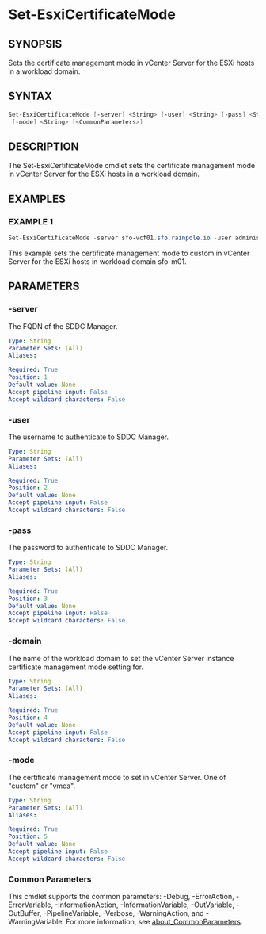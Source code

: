 # Set-EsxiCertificateMode

## SYNOPSIS

Sets the certificate management mode in vCenter Server for the ESXi hosts in a workload domain.

## SYNTAX

```powershell
Set-EsxiCertificateMode [-server] <String> [-user] <String> [-pass] <String> [-domain] <String>
 [-mode] <String> [<CommonParameters>]
```

## DESCRIPTION

The Set-EsxiCertificateMode cmdlet sets the certificate management mode in vCenter Server for the ESXi hosts in a workload domain.

## EXAMPLES

### EXAMPLE 1

```powershell
Set-EsxiCertificateMode -server sfo-vcf01.sfo.rainpole.io -user administrator@vsphere.local -pass VMw@re1! -domain sfo-m01 -mode custom
```

This example sets the certificate management mode to custom in vCenter Server for the ESXi hosts in workload domain sfo-m01.

## PARAMETERS

### -server

The FQDN of the SDDC Manager.

```yaml
Type: String
Parameter Sets: (All)
Aliases:

Required: True
Position: 1
Default value: None
Accept pipeline input: False
Accept wildcard characters: False
```

### -user

The username to authenticate to SDDC Manager.

```yaml
Type: String
Parameter Sets: (All)
Aliases:

Required: True
Position: 2
Default value: None
Accept pipeline input: False
Accept wildcard characters: False
```

### -pass

The password to authenticate to SDDC Manager.

```yaml
Type: String
Parameter Sets: (All)
Aliases:

Required: True
Position: 3
Default value: None
Accept pipeline input: False
Accept wildcard characters: False
```

### -domain

The name of the workload domain to set the vCenter Server instance certificate management mode setting for.

```yaml
Type: String
Parameter Sets: (All)
Aliases:

Required: True
Position: 4
Default value: None
Accept pipeline input: False
Accept wildcard characters: False
```

### -mode

The certificate management mode to set in vCenter Server.
One of "custom" or "vmca".

```yaml
Type: String
Parameter Sets: (All)
Aliases:

Required: True
Position: 5
Default value: None
Accept pipeline input: False
Accept wildcard characters: False
```

### Common Parameters

This cmdlet supports the common parameters: -Debug, -ErrorAction, -ErrorVariable, -InformationAction, -InformationVariable, -OutVariable, -OutBuffer, -PipelineVariable, -Verbose, -WarningAction, and -WarningVariable. For more information, see [about_CommonParameters](http://go.microsoft.com/fwlink/?LinkID=113216).
